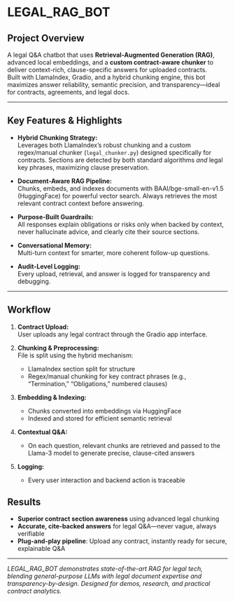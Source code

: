 # LEGAL_RAG_BOT

## Project Overview

A legal Q&A chatbot that uses **Retrieval-Augmented Generation (RAG)**, advanced local embeddings, and a **custom contract-aware chunker** to deliver context-rich, clause-specific answers for uploaded contracts.  
Built with LlamaIndex, Gradio, and a hybrid chunking engine, this bot maximizes answer reliability, semantic precision, and transparency—ideal for contracts, agreements, and legal docs.

***

## Key Features & Highlights

- **Hybrid Chunking Strategy:**  
  Leverages both LlamaIndex’s robust chunking and a custom regex/manual chunker (`legal_chunker.py`) designed specifically for contracts. Sections are detected by both standard algorithms *and* legal key phrases, maximizing clause preservation.

- **Document-Aware RAG Pipeline:**  
  Chunks, embeds, and indexes documents with BAAI/bge-small-en-v1.5 (HuggingFace) for powerful vector search. Always retrieves the most relevant contract context before answering.

- **Purpose-Built Guardrails:**  
  All responses explain obligations or risks only when backed by context, never hallucinate advice, and clearly cite their source sections.

- **Conversational Memory:**  
  Multi-turn context for smarter, more coherent follow-up questions.

- **Audit-Level Logging:**  
  Every upload, retrieval, and answer is logged for transparency and debugging.

***

## Workflow

1. **Contract Upload:**  
   User uploads any legal contract through the Gradio app interface.

2. **Chunking & Preprocessing:**  
   File is split using the hybrid mechanism:
   - LlamaIndex section split for structure
   - Regex/manual chunking for key contract phrases (e.g., “Termination,” “Obligations,” numbered clauses)

3. **Embedding & Indexing:**  
   - Chunks converted into embeddings via HuggingFace
   - Indexed and stored for efficient semantic retrieval

4. **Contextual Q&A:**  
   - On each question, relevant chunks are retrieved and passed to the Llama-3 model to generate precise, clause-cited answers

5. **Logging:**  
   - Every user interaction and backend action is traceable


## Results

- **Superior contract section awareness** using advanced legal chunking
- **Accurate, cite-backed answers** for legal Q&A—never vague, always verifiable
- **Plug-and-play pipeline**: Upload any contract, instantly ready for secure, explainable Q&A

***

*LEGAL_RAG_BOT demonstrates state-of-the-art RAG for legal tech, blending general-purpose LLMs with legal document expertise and transparency-by-design. Designed for demos, research, and practical contract analytics.*


